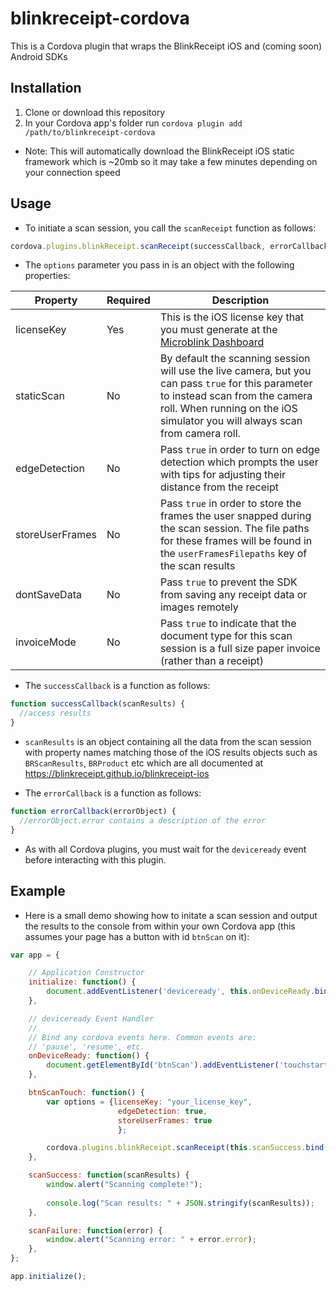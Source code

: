 # blinkreceipt-cordova

This is a Cordova plugin that wraps the BlinkReceipt iOS and (coming soon) Android SDKs

## Installation

1. Clone or download this repository
2. In your Cordova app's folder run `cordova plugin add /path/to/blinkreceipt-cordova`

- Note: This will automatically download the BlinkReceipt iOS static framework which is ~20mb so it may take a few minutes depending on your connection speed

## Usage

- To initiate a scan session, you call the `scanReceipt` function as follows:

```javascript
cordova.plugins.blinkReceipt.scanReceipt(successCallback, errorCallback, options);
```

- The `options` parameter you pass in is an object with the following properties:

Property | Required | Description
-------- | -------- | -------------
licenseKey | Yes | This is the iOS license key that you must generate at the [Microblink Dashboard](https://microblink.com/signup)
staticScan | No | By default the scanning session will use the live camera, but you can pass `true` for this parameter to instead scan from the camera roll. When running on the iOS simulator you will always scan from camera roll.
edgeDetection | No | Pass `true` in order to turn on edge detection which prompts the user with tips for adjusting their distance from the receipt
storeUserFrames | No | Pass `true` in order to store the frames the user snapped during the scan session. The file paths for these frames will be found in the `userFramesFilepaths` key of the scan results
dontSaveData | No | Pass `true` to prevent the SDK from saving any receipt data or images remotely
invoiceMode | No | Pass `true` to indicate that the document type for this scan session is a full size paper invoice (rather than a receipt)

- The `successCallback` is a function as follows:

```javascript
function successCallback(scanResults) {
  //access results
}
```

- `scanResults` is an object containing all the data from the scan session with property names matching those of the iOS results objects such as `BRScanResults`, `BRProduct` etc which are all documented at https://blinkreceipt.github.io/blinkreceipt-ios

- The `errorCallback` is a function as follows:

```javascript
function errorCallback(errorObject) {
  //errorObject.error contains a description of the error
}
```
- As with all Cordova plugins, you must wait for the `deviceready` event before interacting with this plugin.

## Example

- Here is a small demo showing how to initate a scan session and output the results to the console from within your own Cordova app (this assumes your page has a button with id `btnScan` on it):

```javascript
var app = {

    // Application Constructor
    initialize: function() {
        document.addEventListener('deviceready', this.onDeviceReady.bind(this), false);
    },

    // deviceready Event Handler
    //
    // Bind any cordova events here. Common events are:
    // 'pause', 'resume', etc.
    onDeviceReady: function() {
        document.getElementById('btnScan').addEventListener('touchstart', this.btnScanTouch.bind(this));
    },

    btnScanTouch: function() {
        var options = {licenseKey: "your_license_key",
                        edgeDetection: true,
                        storeUserFrames: true
                        };

        cordova.plugins.blinkReceipt.scanReceipt(this.scanSuccess.bind(this), this.scanFailure.bind(this), options);
    },

    scanSuccess: function(scanResults) {
        window.alert("Scanning complete!");
        
        console.log("Scan results: " + JSON.stringify(scanResults));
    },

    scanFailure: function(error) {
        window.alert("Scanning error: " + error.error);
    },
};

app.initialize();
```
